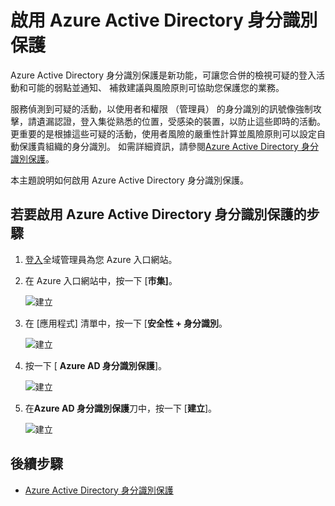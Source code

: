 <properties
    pageTitle="啟用 Azure Active Directory 身分識別保護 |Microsoft Azure"
    description="瞭解如何啟用 Azure Active Directory 身分識別保護。"
    services="active-directory"
    keywords="azure active directory 身分識別保護]，[管理應用程式、 安全性、 風險、 風險層級、 弱點、 安全性原則的雲端應用程式探索"
    documentationCenter=""
    authors="markusvi"
    manager="femila"
    editor=""/>

<tags
    ms.service="active-directory"
    ms.workload="identity"
    ms.tgt_pltfrm="na"
    ms.devlang="na"
    ms.topic="article"
    ms.date="10/12/2016"
    ms.author="markvi"/>

# <a name="enabling-azure-active-directory-identity-protection"></a>啟用 Azure Active Directory 身分識別保護 

Azure Active Directory 身分識別保護是新功能，可讓您合併的檢視可疑的登入活動和可能的弱點並通知、 補救建議與風險原則可協助您保護您的業務。 

服務偵測到可疑的活動，以使用者和權限 （管理員） 的身分識別的訊號像強制攻擊，請遺漏認證，登入集從熟悉的位置，受感染的裝置，以防止這些即時的活動。 更重要的是根據這些可疑的活動，使用者風險的嚴重性計算並風險原則可以設定自動保護貴組織的身分識別。 如需詳細資訊，請參閱[Azure Active Directory 身分識別保護](active-directory-identityprotection.md)。


本主題說明如何啟用 Azure Active Directory 身分識別保護。

## <a name="steps-to-enable-azure-active-directory-identity-protection"></a>若要啟用 Azure Active Directory 身分識別保護的步驟 


1. [登入](https://ms.portal.azure.com/)全域管理員為您 Azure 入口網站。 

1. 在 Azure 入口網站中，按一下 [**市集]**。

    ![建立](./media/active-directory-identityprotection-enable/01.png "建立")

1. 在 [應用程式] 清單中，按一下 [**安全性 + 身分識別**。

    ![建立](./media/active-directory-identityprotection-enable/02.png "建立")

1. 按一下 [ **Azure AD 身分識別保護**]。

    ![建立](./media/active-directory-identityprotection-enable/03.png "建立")

1. 在**Azure AD 身分識別保護**刀中，按一下 [**建立**]。

    ![建立](./media/active-directory-identityprotection-enable/04.png "建立")



## <a name="next-steps"></a>後續步驟

 - [Azure Active Directory 身分識別保護](active-directory-identityprotection.md)
 
